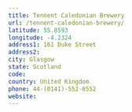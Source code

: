 ```yaml
---
title: Tennent Caledonian Brewery
url: /tennent-caledonian-brewery/
latitude: 55.8593
longitude: -4.2324
address1: 161 Duke Street
address2: 
city: Glasgow
state: Scotland
code: 
country: United Kingdom
phone: 44-(0141)-552-6552
website: 
---
```


